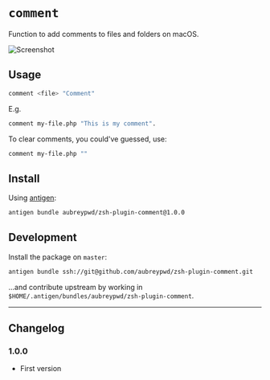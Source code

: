 # `comment`

Function to add comments to files and folders on macOS.

![Screenshot](http://aubrey.pw/d/2020/1601576759.png)

## Usage

```bash
comment <file> "Comment"
```

E.g.

```bash
comment my-file.php "This is my comment".
```

To clear comments, you could've guessed, use:

```bash
comment my-file.php ""
```

## Install

Using [antigen](https://github.com/zsh-users/antigen):

```bash
antigen bundle aubreypwd/zsh-plugin-comment@1.0.0
```

## Development

Install the package on `master`:

```bash
antigen bundle ssh://git@github.com/aubreypwd/zsh-plugin-comment.git
```

...and contribute upstream by working in `$HOME/.antigen/bundles/aubreypwd/zsh-plugin-comment`.

---

## Changelog

### 1.0.0

- First version
